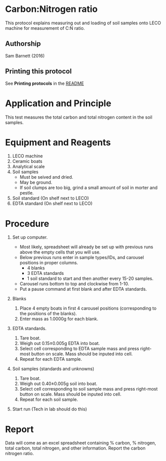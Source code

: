 Carbon:Nitrogen ratio
=====================

This protocol explains measuring out and loading of soil samples onto LECO machine for measurement of C:N ratio.

## Authorship 
Sam Barnett (2016)

## Printing this protocol

See **Printing protocols** in the [README](../README.md#printing-protocols-conversion-of-protocols-to-pdf)

# Application and Principle

This test measures the total carbon and total nitrogen content in the soil samples.

# Equipment and Reagents

1. LECO machine
2. Ceramic boats
3. Analytical scale
4. Soil samples
      * Must be seived and dried.
      * May be ground.
      * If soil clumps are too big, grind a small amount of soil in morter and pestle.
5. Soil standard (On shelf next to LECO)
6. EDTA standard (On shelf next to LECO)

# Procedure

1. Set up computer.
    * Most likely, spreadsheet will already be set up with previous runs above the empty cells that you will use.
    * Below previous runs enter in sample types/IDs, and carousel positions in proper columns.
        * 4 blanks
        * 3 EDTA standards
        * 1 soil standard to start and then another every 15-20 samples.
    * Carousel runs bottom to top and clockwise from 1-10.
    * Put a pause command at first blank and after EDTA standards.

2. Blanks
    1. Place 4 empty boats in first 4 carousel positions (corresponding to the positions of the blanks).
    2. Enter mass as 1.0000g for each blank.

3. EDTA standards.
    1. Tare boat.
    2. Weigh out 0.15±0.005g EDTA into boat.
    3. Select cell corresponding to EDTA sample mass and press right-most button on scale. Mass should be inputed into cell. 
    4. Repeat for each EDTA sample.

4. Soil samples (standards and unknowns)
    1. Tare boat.
    2. Weigh out 0.40±0.005g soil into boat.
    3. Select cell corresponding to soil sample mass and press right-most button on scale. Mass should be inputed into cell. 
    4. Repeat for each soil sample.

5. Start run (Tech in lab should do this)

# Report

Data will come as an excel spreadsheet containing % carbon, % nitrogen, total carbon, total nitrogen, and other information.
Report the carbon nitrogen ratio.




